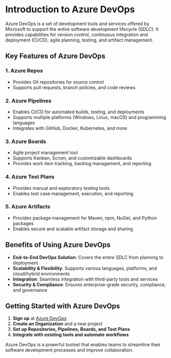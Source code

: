 # Introduction to Azure DevOps

Azure DevOps is a set of development tools and services offered by Microsoft to support the entire software development lifecycle (SDLC). It provides capabilities for version control, continuous integration and deployment (CI/CD), agile planning, testing, and artifact management.

## Key Features of Azure DevOps

### 1. **Azure Repos**
   - Provides Git repositories for source control
   - Supports pull requests, branch policies, and code reviews
   
### 2. **Azure Pipelines**
   - Enables CI/CD for automated builds, testing, and deployments
   - Supports multiple platforms (Windows, Linux, macOS) and programming languages
   - Integrates with GitHub, Docker, Kubernetes, and more

### 3. **Azure Boards**
   - Agile project management tool
   - Supports Kanban, Scrum, and customizable dashboards
   - Provides work item tracking, backlog management, and reporting

### 4. **Azure Test Plans**
   - Provides manual and exploratory testing tools
   - Enables test case management, execution, and reporting

### 5. **Azure Artifacts**
   - Provides package management for Maven, npm, NuGet, and Python packages
   - Enables secure and scalable artifact storage and sharing

## Benefits of Using Azure DevOps
- **End-to-End DevOps Solution**: Covers the entire SDLC from planning to deployment
- **Scalability & Flexibility**: Supports various languages, platforms, and cloud/hybrid environments
- **Integration**: Seamless integration with third-party tools and services
- **Security & Compliance**: Ensures enterprise-grade security, compliance, and governance

## Getting Started with Azure DevOps
1. **Sign up** at [Azure DevOps](https://dev.azure.com/)
2. **Create an Organization** and a new project
3. **Set up Repositories, Pipelines, Boards, and Test Plans**
4. **Integrate with existing tools and automate workflows**

Azure DevOps is a powerful toolset that enables teams to streamline their software development processes and improve collaboration.
